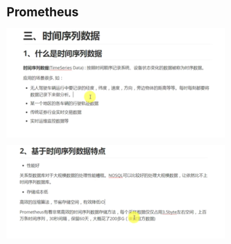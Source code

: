 # Prometheus

![](../../../.gitbook/assets/image%20%2819%29.png)

![](../../../.gitbook/assets/image%20%2817%29.png)

